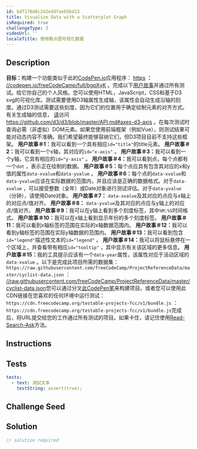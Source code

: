 ```yaml
---
id: bd7178d8c242eddfaeb5bd13
title: Visualize Data with a Scatterplot Graph
isRequired: true
challengeType: 3
videoUrl: ''
localeTitle: 使用散点图可视化数据
---
```


## Description
<section id="description"> <strong>目标：</strong>构建一个功能类似于此的<a href="https://codepen.io" target="_blank">CodePen.io</a>应用程序： <a href="https://codepen.io/freeCodeCamp/full/bgpXyK" target="_blank">https</a> <strong>：</strong> <a href="https://codepen.io" target="_blank">//codepen.io/freeCodeCamp/full/bgpXyK</a> 。完成以下<a href="https://en.wikipedia.org/wiki/User_story" target="_blank">用户故事</a>并通过所有测试。给它你自己的个人风格。您可以使用HTML，JavaScript，CSS和基于D3 svg的可视化库。测试需要使用D3轴属性生成轴，该属性会自动生成沿轴的刻度。通过D3测试需要这些刻度，因为它们的位置用于确定绘制元素的对齐方式。有关生成轴的信息， <a href="https://github.com/d3/d3/blob/master/API.md#axes-d3-axis" target="_blank">请</a>访问<a href="https://github.com/d3/d3/blob/master/API.md#axes-d3-axis" target="_blank">https://github.com/d3/d3/blob/master/API.md#axes-d3-axis</a> 。在每次测试时查询必需（非虚拟）DOM元素。如果您使用前端框架（例如Vue），则测试结果可能对动态内容不准确。我们希望最终能够容纳它们，但D3项目目前不支持这些框架。 <strong>用户故事＃1：</strong>我可以看到一个具有相应<code>id=&quot;title&quot;</code>的title元素。 <strong>用户故事＃2：</strong>我可以看到一个x轴，其对应的<code>id=&quot;x-axis&quot;</code> 。 <strong>用户故事＃3：</strong>我可以看到一个y轴，它具有相应的<code>id=&quot;y-axis&quot;</code> 。 <strong>用户故事＃4：</strong>我可以看到点，每个点都有一个<code>dot</code> ，表示正在绘制的数据。 <strong>用户故事＃5：</strong>每个点应具有包含其对应的x和y值的属性<code>data-xvalue</code>和<code>data-yvalue</code> 。 <strong>用户故事＃6：</strong>每个点的<code>data-xvalue</code>和<code>data-yvalue</code>应该在实际数据的范围内，并且应该是正确的数据格式。对于<code>data-xvalue</code> ，可以接受整数（全年）或Date对象进行测试评估。对于<code>data-yvalue</code> （分钟），请使用Date对象。 <strong>用户故事＃7：</strong> <code>data-xvalue</code>及其对应的点应与x轴上的对应点/值对齐。 <strong>用户故事＃8：</strong> <code>data-yvalue</code>及其对应的点应与y轴上的对应点/值对齐。 <strong>用户故事＃9：</strong>我可以在y轴上看到多个刻度标签，其中<code>%M:%S</code>时间格式。 <strong>用户故事＃10：</strong>我可以在x轴上看到显示年份的多个刻度标签。 <strong>用户故事＃11：</strong>我可以看到x轴标签的范围在实际的x轴数据范围内。 <strong>用户故事＃12：</strong>我可以看到y轴标签的范围在实际y轴数据的范围内。 <strong>用户故事＃13：</strong>我可以看到包含<code>id=&quot;legend&quot;</code>描述性文本的<code>id=&quot;legend&quot;</code> 。 <strong>用户故事＃14：</strong>我可以将鼠标悬停在一个区域上，并查看带有相应<code>id=&quot;tooltip&quot;</code> ，其中显示有关该区域的更多信息。 <strong>用户故事＃15：</strong>我的工具提示应该有一个<code>data-year</code>属性，该属性对应于活动区域的<code>data-xvalue</code> 。以下是完成此项目所需的数据集： <code>https://raw.githubusercontent.com/freeCodeCamp/ProjectReferenceData/master/cyclist-data.json</code> ： <a href="https://codepen.io/freeCodeCamp/pen/MJjpwO" target="_blank">//raw.githubusercontent.com/freeCodeCamp/ProjectReferenceData/master/cyclist-data.json</a>您可以通过分叉<a href="https://codepen.io/freeCodeCamp/pen/MJjpwO" target="_blank">此CodePen笔</a>来构建项目。或者您可以使用此CDN链接在您喜欢的任何环境中运行测试： <code>https://cdn.freecodecamp.org/testable-projects-fcc/v1/bundle.js</code> ： <code>https://cdn.freecodecamp.org/testable-projects-fcc/v1/bundle.js</code>完成后，将URL提交给您的工作通过所有测试的项目。如果卡住，请记住使用<a href="https://forum.freecodecamp.org/t/how-to-get-help-when-you-are-stuck/19514" target="_blank">Read-Search-Ask</a>方法。 </section>

## Instructions
<section id="instructions">
</section>

## Tests
<section id='tests'>

```yml
tests:
  - text: 測試文本
    testString: assert(true);

```

</section>

## Challenge Seed
<section id='challengeSeed'>

</section>

## Solution
<section id='solution'>

```js
// solution required
```
</section>
